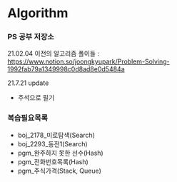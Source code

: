 # Algorithm
### PS 공부 저장소

21.02.04 이전의 알고리즘 풀이들 : https://www.notion.so/joongkyupark/Problem-Solving-1992fab79a1349998c0d8ad8e0d5484a

21.7.21 update
- 주석으로 필기

### 복습필요목록
+ boj_2178_미로탐색(Search)
+ boj_2293_동전1(Search)
+ pgm_완주하지 못한 선수(Hash)
+ pgm_전화번호목록(Hash)
+ pgm_주식가격(Stack, Queue)
